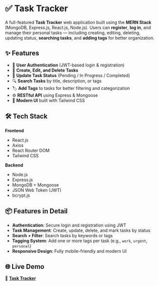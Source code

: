 # ✅ Task Tracker

A full-featured **Task Tracker** web application built using the **MERN Stack** (MongoDB, Express.js, React.js, Node.js). Users can **register**, **log in**, and manage their personal tasks — including creating, editing, deleting, updating status, **searching tasks**, and **adding tags** for better organization.

## ✨ Features

- 🔐 **User Authentication** (JWT-based login & registration)
- 📝 **Create, Edit, and Delete Tasks**
- 🔄 **Update Task Status** (Pending / In Progress / Completed)
- 🔍 **Search Tasks** by title, description, or tags
- 🏷️ **Add Tags** to tasks for better filtering and categorization
- ⚙️ **RESTful API** using Express & Mongoose
- 💅 **Modern UI** built with Tailwind CSS

## 🛠️ Tech Stack

**Frontend**
- React.js
- Axios
- React Router DOM
- Tailwind CSS

**Backend**
- Node.js
- Express.js
- MongoDB + Mongoose
- JSON Web Token (JWT)
- bcrypt.js

## 📦 Features in Detail

- **Authentication**: Secure login and registration using JWT  
- **Task Management**: Create, update, delete, and mark tasks by status  
- **Search + Filter**: Search tasks by keywords or tags  
- **Tagging System**: Add one or more tags per task (e.g., `work`, `urgent`, `personal`)  
- **Responsive Design**: Fully mobile-friendly and modern UI

## 🌐 Live Demo

🔗 **[Task Tracker](https://task-tracker-95.vercel.app/)**
